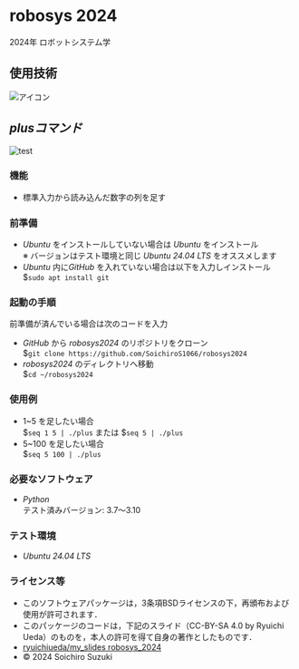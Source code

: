 # robosys 2024
2024年 ロボットシステム学

## 使用技術
![アイコン](https://img.shields.io/badge/-Python-yellow.svg?logo=python&style=for-the-badge)

## *plusコマンド*
![test](https://github.com/SoichiroS1066/robosys2024/actions/workflows/test.yml/badge.svg)

### 機能
- 標準入力から読み込んだ数字の列を足す

### 前準備
- *Ubuntu* をインストールしていない場合は *Ubuntu* をインストール  
※ バージョンはテスト環境と同じ *Ubuntu 24.04 LTS* をオススメします
- *Ubuntu* 内に*GitHub* を入れていない場合は以下を入力しインストール  
$`sudo apt install git`

### 起動の手順
前準備が済んでいる場合は次のコードを入力  
- *GitHub* から *robosys2024* のリポジトリをクローン  
$`git clone https://github.com/SoichiroS1066/robosys2024`  
- *robosys2024* のディレクトリへ移動  
$`cd ~/robosys2024`

### 使用例
- 1~5 を足したい場合  
$`seq 1 5 | ./plus` または $`seq 5 | ./plus`
- 5~100 を足したい場合  
$`seq 5 100 | ./plus`

### 必要なソフトウェア
- *Python*  
テスト済みバージョン: 3.7〜3.10

### テスト環境
- *Ubuntu 24.04 LTS*

### ライセンス等
- このソフトウェアパッケージは，3条項BSDライセンスの下，再頒布および使用が許可されます．
- このパッケージのコードは，下記のスライド（CC-BY-SA 4.0 by Ryuichi Ueda）のものを，本人の許可を得て自身の著作としたものです．
- [ryuichiueda/my_slides robosys_2024](https://github.com/ryuichiueda/my_slides/tree/master/robosys_2024)
- © 2024 Soichiro Suzuki
